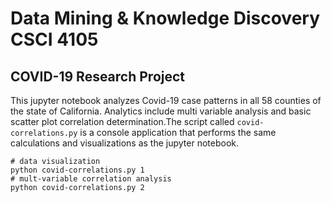 # Data Mining & Knowledge Discovery CSCI 4105
## COVID-19 Research Project

This jupyter notebook analyzes Covid-19 case patterns in all 58 counties of the state of California. Analytics include multi variable analysis and basic scatter plot correlation determination.The script called `covid-correlations.py` is a console application that performs the same calculations and visualizations as the jupyter notebook.

```
# data visualization
python covid-correlations.py 1
# mult-variable correlation analysis
python covid-correlations.py 2
```